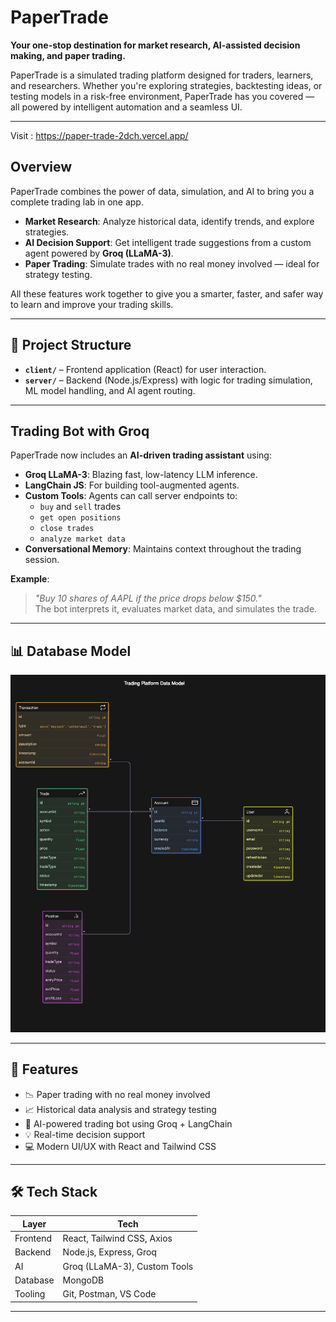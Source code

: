 #  PaperTrade

**Your one-stop destination for market research, AI-assisted decision making, and paper trading.**

PaperTrade is a simulated trading platform designed for traders, learners, and researchers. Whether you're exploring strategies, backtesting ideas, or testing models in a risk-free environment, PaperTrade has you covered — all powered by intelligent automation and a seamless UI.

---
Visit : https://paper-trade-2dch.vercel.app/
##  Overview

PaperTrade combines the power of data, simulation, and AI to bring you a complete trading lab in one app.

-  **Market Research**: Analyze historical data, identify trends, and explore strategies.
-  **AI Decision Support**: Get intelligent trade suggestions from a custom agent powered by **Groq (LLaMA-3)**.
-  **Paper Trading**: Simulate trades with no real money involved — ideal for strategy testing.

All these features work together to give you a smarter, faster, and safer way to learn and improve your trading skills.

---


## 📁 Project Structure

- **`client/`** – Frontend application (React) for user interaction.
- **`server/`** – Backend (Node.js/Express) with logic for trading simulation, ML model handling, and AI agent routing.

---

## Trading Bot with Groq

PaperTrade now includes an **AI-driven trading assistant** using:

- **Groq LLaMA-3**: Blazing fast, low-latency LLM inference.
- **LangChain JS**: For building tool-augmented agents.
- **Custom Tools**: Agents can call server endpoints to:
  - `buy` and `sell` trades
  - `get open positions`
  - `close trades`
  - `analyze market data`
- **Conversational Memory**: Maintains context throughout the trading session.

**Example**:  
> _"Buy 10 shares of AAPL if the price drops below $150."_  
The bot interprets it, evaluates market data, and simulates the trade.

---

## 📊 Database Model

![alt text](<Trade database.png>)

---

## 🚀 Features

- 📉 Paper trading with no real money involved
- 📈 Historical data analysis and strategy testing
- 🧠 AI-powered trading bot using Groq + LangChain
- 💡 Real-time decision support
- 💻 Modern UI/UX with React and Tailwind CSS

---

## 🛠️ Tech Stack

| Layer        | Tech                                    |
|--------------|-----------------------------------------|
| Frontend     | React, Tailwind CSS, Axios              |
| Backend      | Node.js, Express, Groq                  |
| AI           | Groq (LLaMA-3), Custom Tools            |
| Database     | MongoDB                                 |
| Tooling      | Git, Postman, VS Code                   |

---


